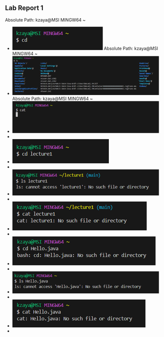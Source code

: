 ## Lab Report 1
Absolute Path: kzaya@MSI MINGW64 ~
* ![Image](cdnoargs.png)
Absolute Path: kzaya@MSI MINGW64 ~
* ![Image](lsnoargs.png)
Absolute Path: kzaya@MSI MINGW64 ~
* ![Image](catnoargs.png)
* 
* ![Image](cddirect.png)
* 
* ![Image](lsdirect.png)
* 
* ![Image](catdirect.png)
* 
* ![Image](cdfilename.png)
* 
* ![Image](lsfilename.png)
* 
* ![Image](catfilename.png)
* 
